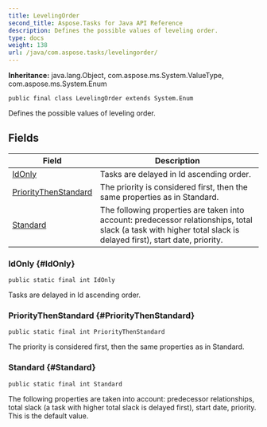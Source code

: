 ```yaml
---
title: LevelingOrder
second_title: Aspose.Tasks for Java API Reference
description: Defines the possible values of leveling order.
type: docs
weight: 138
url: /java/com.aspose.tasks/levelingorder/
---
```


**Inheritance:**
java.lang.Object, com.aspose.ms.System.ValueType, com.aspose.ms.System.Enum
```
public final class LevelingOrder extends System.Enum
```

Defines the possible values of leveling order.
## Fields

| Field | Description |
| --- | --- |
| [IdOnly](#IdOnly) | Tasks are delayed in Id ascending order. |
| [PriorityThenStandard](#PriorityThenStandard) | The priority is considered first, then the same properties as in Standard. |
| [Standard](#Standard) | The following properties are taken into account: predecessor relationships, total slack (a task with higher total slack is delayed first), start date, priority. |
### IdOnly {#IdOnly}
```
public static final int IdOnly
```


Tasks are delayed in Id ascending order.

### PriorityThenStandard {#PriorityThenStandard}
```
public static final int PriorityThenStandard
```


The priority is considered first, then the same properties as in Standard.

### Standard {#Standard}
```
public static final int Standard
```


The following properties are taken into account: predecessor relationships, total slack (a task with higher total slack is delayed first), start date, priority. This is the default value.

